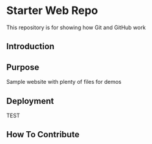 # Starter Web Repo

This repository is for showing how Git and GitHub work

## Introduction

## Purpose

Sample website with plenty of files for demos

## Deployment

TEST
## How To Contribute